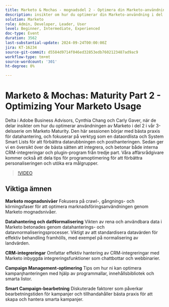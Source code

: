 ```yaml
---
title: Marketo & Mochas - mognadsdel 2 - Optimera din Marketo-användning
description: insikter om hur du optimerar din Marketo-användning i del 2 i vår 3-delsserie om Marketo Maturity. Den här sessionen börjar med bästa praxis för datahantering, och fokuserar på verktyg som en dataordlista och System Smart Lists för att förbättra datarubbningen och posthanteringen. Sedan ger vi en översikt över de bästa sätten att integrera, och betonar både interna CRM-integreringar och plugin-program från tredje part. Våra affärsrådgivare kommer också att dela tips för programoptimering för att förbättra personaliseringen och utöka era målgrupper.
solution: Marketo
role: Admin, Developer, Leader, User
level: Beginner, Intermediate, Experienced
doc-type: Event
duration: 3562
last-substantial-update: 2024-09-24T00:00:00Z
jira: KT-16234
source-git-commit: d5584d9714f046ed32853edb7602123487ad9ac9
workflow-type: tm+mt
source-wordcount: '301'
ht-degree: 0%

---
```



# Marketo &amp; Mochas: Maturity Part 2 - Optimizing Your Marketo Usage

Delta i Adobe Business Advisors, Cynthia Chang och Carly Gaver, när de delar insikter om hur du optimerar användningen av Marketo i del 2 i vår 3-delsserie om Marketo Maturity. Den här sessionen börjar med bästa praxis för datahantering, och fokuserar på verktyg som en dataordlista och System Smart Lists för att förbättra datarubbningen och posthanteringen. Sedan ger vi en översikt över de bästa sätten att integrera, och betonar både interna CRM-integreringar och plugin-program från tredje part. Våra affärsrådgivare kommer också att dela tips för programoptimering för att förbättra personaliseringen och utöka era målgrupper.

>[!VIDEO](https://video.tv.adobe.com/v/3434699/?learn=on)

## Viktiga ämnen

**Marketo mognadsnivåer**
Fokusera på crawl-, gångnings- och körningsfaser för att optimera marknadsföringsanvändningen genom Marketo mognadsnivåer.

**Datahantering och datNormalisering**
Vikten av rena och användbara data i Marketo betonades genom datahanterings- och datavnormaliseringsprocesser.
Viktigt av att standardisera datavärden för effektiv behandling framhölls, med exempel på normalisering av landvärden.

**CRM-integreringar**
Omfattar effektiv hantering av CRM-integreringar med Marketo inbyggda integreringsfunktioner som chattbottar och webbinarier.

**Campaign Management-optimering**
Tips om hur ni kan optimera kampanjhanteringen med hjälp av programmallar, innehållsbibliotek och smarta listor.

**Smart Campaign-bearbetning**
Diskuterade faktorer som påverkar bearbetningstiden för kampanjer och tillhandahåller bästa praxis för att skapa och hantera smarta kampanjer.